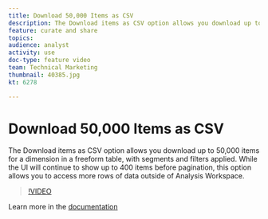 ```yaml
---
title: Download 50,000 Items as CSV
description: The Download items as CSV option allows you download up to 50,000 items for a dimension in a freeform table, with segments and filters applied. While the UI will continue to show up to 400 items before pagination, this option allows you to access more rows of data outside of Analysis Workspace.
feature: curate and share
topics: 
audience: analyst
activity: use
doc-type: feature video
team: Technical Marketing
thumbnail: 40385.jpg
kt: 6278

---
```


# Download 50,000 Items as CSV

The Download items as CSV option allows you download up to 50,000 items for a dimension in a freeform table, with segments and filters applied. While the UI will continue to show up to 400 items before pagination, this option allows you to access more rows of data outside of Analysis Workspace.

>[!VIDEO](https://video.tv.adobe.com/v/40385/?quality=12&learn=on)

Learn more in the [documentation](https://docs.adobe.com/content/help/en/analytics/analyze/analysis-workspace/curate-share/download-send.html)
